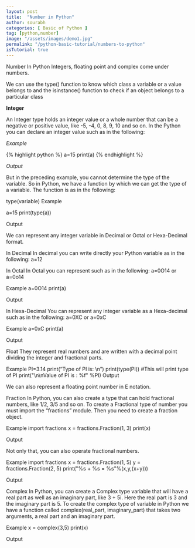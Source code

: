 ```yaml
---
layout: post
title:  "Number in Python"
author: sourabh
categories: [ Basic of Python ]
tag: [python,number]
image: "/assets/images/demo1.jpg"
permalink: "/python-basic-tutorial/numbers-to-python"
isTutorial: true
---
```


Number In Python
Integers, floating point and complex come under numbers.

We can use the type() function to know which class a variable or a value belongs to and the isinstance() function to check if an object belongs to a particular class

**Integer**

An Integer type holds an integer value or a whole number that can be a negative or positive value, like -5, -4, 0, 8, 9, 10 and so on. In the Python you can declare an integer value such as in the following:

*Example*

{% highlight python %}
a=15
print(a)
{% endhighlight %}

*Output*

But in the preceding example, you cannot determine the type of the variable. So in Python, we have a function by which we can get the type of a variable. The function is as in the following:

type(variable)
Example

a=15
print(type(a))

Output

We can represent any integer variable in Decimal or Octal or Hexa-Decimal format.

In Decimal
In decimal you can write directly your Python variable as in the following:
a=12

In Octal
In Octal you can represent such as in the following:
a=0O14
or
a=0o14

Example
a=0O14
print(a)

Output

In Hexa-Decimal
You can represent any integer variable as a Hexa-decimal such as in the following:
a=0XC
or
a=0xC

Example
a=0xC
print(a)

Output

Float
They represent real numbers and are written with a decimal point dividing the integer and fractional parts.

Example
PI=3.14
print(“Type of PI is: \n”)
print(type(PI)) #This will print type of PI
print("\n\nValue of PI is : %f" %PI)
Output

We can also represent a floating point number in E notation.

Fraction
In Python, you can also create a type that can hold fractional numbers, like 1/2, 3/5 and so on. To create a Fractional type of number you must import the “fractions” module. Then you need to create a fraction object.

Example
import fractions
x = fractions.Fraction(1, 3)
print(x)

Output

Not only that, you can also operate fractional numbers.

Example
import fractions
x = fractions.Fraction(1, 5)
y = fractions.Fraction(2, 5)
print("%s + %s = %s"%(x,y,(x+y)))

Output

Complex
In Python, you can create a Complex type variable that will have a real part as well as an imaginary part, like 3 + 5i. Here the real part is 3 and the imaginary part is 5.
To create the complex type of variable in Python we have a function called complex(real_part, imaginary_part) that takes two arguments, a real part and an imaginary part.

Example
x = complex(3,5)
print(x)

Output

